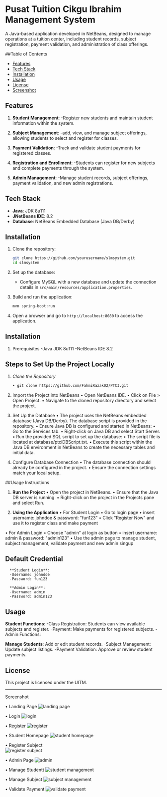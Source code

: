 # Pusat Tuition Cikgu Ibrahim Management System
A Java-based application developed in NetBeans, designed to manage operations at a tuition center, including student records, subject registration, payment validation, and administration of class offerings.

##Table of Contents
- [Features](#features)
- [Tech Stack](#tech-stack)
- [Installation](#installation)
- [Usage](#usage)
- [License](#license)
- [Screenshot](#screenshot)
  
## Features
1.   **Student Management**:
      -Register new students and maintain student information within the system.
     
2.   **Subject Management**:
      -add, view, and manage subject offerings, allowing students to select and register for classes.
     
3.   **Payment Validation**:
      -Track and validate student payments for registered classes.
     
4.   **Registration and Enrollment**:
      -Students can register for new subjects and complete payments through the system.

5.   **Admin Management**:
      -Manage student records, subject offerings, payment validation, and new admin registrations.

## Tech Stack

- **Java**: JDK 8u111
- **JNetBeans IDE**: 8.2
- **Database**: NetBeans Embedded Database (Java DB/Derby)

## Installation

1. Clone the repository:
   ```bash
   git clone https://github.com/yourusername/slmsystem.git
   cd slmsystem
   ```

2. Set up the database:
   - Configure MySQL with a new database and update the connection details in `src/main/resources/application.properties`.

3. Build and run the application:
   ```bash
   mvn spring-boot:run
   ```

4. Open a browser and go to `http://localhost:8080` to access the application.


## Installation

1.   Prerequisites
      -Java JDK 8u111
      -NetBeans IDE 8.2

     
## Steps to Set Up the Project Locally

1. *Clone the Repository*
   ```bash
   • git clone https://github.com/FahmiRazak02/PTCI.git

2.  Import the Project into NetBeans
    • Open NetBeans IDE.
    • Click on File > Open Project.
    • Navigate to the cloned repository directory and select the project.
    
3.  Set Up the Database
    • The project uses the NetBeans embedded database (Java DB/Derby). The database script is provided in the repository.
    • Ensure Java DB is configured and started in NetBeans:
      • Go to the Services tab.
      • Right-click on Java DB and select Start Server.
    • Run the provided SQL script to set up the database:
      • The script file is located at database/ptciDBScript.txt.
      • Execute this script within the Java DB environment in NetBeans to create the necessary tables and initial data.
    
4.  Configure Database Connection
    • The database connection should already be configured in the project.
    • Ensure the connection settings match your local setup.
    
##Usage Instructions

1.  **Run the Project**
  • Open the project in NetBeans.
  • Ensure that the Java DB server is running.
  • Right-click on the project in the Projects pane and select Run.
  
  2.  **Using the Application**
  • For Student Login
    • Go to login page
    • insert username: johndoe & password: "fun123"
    • Click "Register Now" and use it to register class and make payment

  • For Admin Login
    • Choose "admin" at login as button
    • insert username: admin & password: "admin123"
    • Use the admin page to manage student, subject management, validate payment and new admin singup
    
## Default Credential
      **Student Login**:
      -Username: johndoe
      -Password: fun123
      
      **Admin Login**:
      -Username: admin
      -Password: admin123
      

## Usage

**Student Functions**:
   -Class Registration: Students can view available subjects and register.
   -Payment: Make payments for registered subjects.
   -Admin Functions:

**Manage Students**: Add or edit student records.
   -Subject Management: Update subject listings.
   -Payment Validation: Approve or review student payments.

## License

This project is licensed under the UITM.

---

Screenshot

   • Landing Page
  ![landing page](https://github.com/FahmiRazak02/PTCI/assets/171445864/12e76b5e-5c44-4762-88c0-f35132cd9d49)
  
  • Login
  ![login](https://github.com/FahmiRazak02/PTCI/assets/171445864/2906acb8-e056-43f9-8517-9eba9490f8be)
  
  • Register
  ![register](https://github.com/FahmiRazak02/PTCI/assets/171445864/b2e52e36-213d-43f7-afdc-6d3dae744dd2)
  
  • Student Homepage
  ![student homepage](https://github.com/FahmiRazak02/PTCI/assets/171445864/b76409d7-7084-4c65-9264-4873f53de4f0)
  
  • Register Subject  
  ![register subject](https://github.com/FahmiRazak02/PTCI/assets/171445864/7a3a1222-8ae3-4af4-b344-20004476d6f0)
  
  • Admin Page
  ![admin](https://github.com/FahmiRazak02/PTCI/assets/171445864/3c5a08a5-5dff-4496-9361-08c6db1b8a05)
  
  • Manage Studentt
  ![student management](https://github.com/FahmiRazak02/PTCI/assets/171445864/03de1efa-d03b-44fe-914d-007537c99907)
  
  • Manage Subject
  ![subject management](https://github.com/FahmiRazak02/PTCI/assets/171445864/c8e77759-1d79-41a3-bb4f-3e36c46db03c)
  
  • Validate Payment
  ![validate payment](https://github.com/FahmiRazak02/PTCI/assets/171445864/592aa980-1865-4b53-90af-56a645180067)
